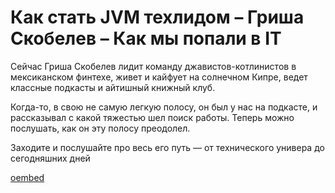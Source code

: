 # Как стать JVM техлидом – Гриша Скобелев – Как мы попали в IT

Сейчас Гриша Скобелев лидит команду джавистов-котлинистов в мексиканском финтехе, живет и кайфует на солнечном Кипре, ведет классные подкасты и айтишный книжный клуб.

Когда-то, в свою не самую легкую полосу, он был у нас на подкасте, и рассказывал с какой тяжестью шел поиск работы. Теперь можно послушать, как он эту полосу преодолел. 

Заходите и послушайте про весь его путь — от технического универа до сегодняшних дней

[oembed](https://youtu.be/LRAfngJMQ8Y)